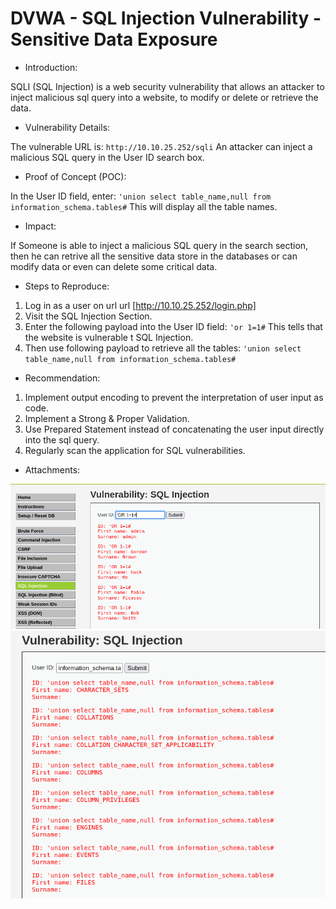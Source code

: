 # DVWA - SQL Injection Vulnerability - Sensitive Data Exposure

* Introduction:  

SQLI (SQL Injection) is a web security vulnerability that allows an attacker to inject malicious sql query into a website, to modify or delete or retrieve the data.

* Vulnerability Details:  

The vulnerable URL is: `http://10.10.25.252/sqli`
An attacker can inject a malicious SQL query in the User ID search box.

* Proof of Concept (POC):  

In the User ID field, enter: `'union select table_name,null from information_schema.tables#`
This will display all the table names.

* Impact:  

If Someone is able to inject a malicious SQL query in the search section, then he can retrive all the sensitive data store in the databases or can modify data or even can delete some critical data.

* Steps to Reproduce:

1. Log in as a user on url url [http://10.10.25.252/login.php]  
2. Visit the SQL Injection Section.  
3. Enter the following payload into the User ID field: `'or 1=1#` This tells that the website is vulnerable t SQL Injection.  
4. Then use following payload to retrieve all the tables: `'union select table_name,null from information_schema.tables#`

* Recommendation:  

1. Implement output encoding to prevent the interpretation of user input as code.  
2. Implement a Strong & Proper Validation.  
3. Use Prepared Statement instead of concatenating the user input directly into the sql query.  
4. Regularly scan the application for SQL vulnerabilities.

* Attachments:  

![sql1](<screenshots/Screenshot 2025-05-26 170119.png>)  
![sql2](<screenshots/Screenshot 2025-05-26 170332.png>)